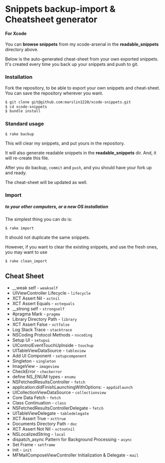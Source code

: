 # Snippets backup-import & Cheatsheet generator

#### For Xcode

You can **browse snippets** from my xcode-arsenal in the **readable_snippets** directory above.

Below is the auto-generated cheat-sheet from your own exported snippets. It's created every time you back up your snippets and push to git.

### Installation

Fork the repository, to be able to export your own snippets and cheat-sheet. You can save the repository wherever you want.

```bash
$ git clone git@github.com:marslin1220/xcode-snippets.git
$ cd xcode-snippets
$ bundle install
```

### Standard usage

`$ rake backup`

This will clear my snippets, and put yours in the repository.

It will also generate readable snippets in the **readable_snippets** dir.
And, it will re-create this file.

After you do backup, `commit` and `push`, and you should have your fork up and ready.

The cheat-sheet will be updated as well.

### Import

##### to your other computers, or a new OS installation

The simplest thing you can do is:

`$ rake import`

It should not duplicate the same snippets.

However, if you want to clear the existing snippets, and use the fresh ones, you may want to use

`$ rake clean_import`

## Cheat Sheet

* \_\_weak self - `weakself`
* UIViewController Lifecycle - `lifecycle`
* XCT Assert Nil - `xctnil`
* XCT Assert Equals - `xctequals`
* \_\_strong self - `strongself`
* \#pragma Mark - `pragma`
* Library Directory Path - `library`
* XCT Assert False - `xctfalse`
* Log Stack Trace - `stacktrace`
* NSCoding Protocol Methods - `nscoding`
* Setup UI - `setupui`
* UIControlEventTouchUpInside - `touchup`
* UITableViewDataSource - `tableview`
* Add UI Component - `setupcomponent`
* Singleton - `singleton`
* ImageView - `imageview`
* CheckError - `checkerror`
* define NS\_ENUM types - `enumu`
* NSFetchedResultsController - `fetch`
* application:didFinishLaunchingWithOptions: - `appdidlaunch`
* UICollectionViewDataSource - `collectionview`
* Core Data Fetch - `fetch`
* Class Continuation - `class`
* NSFetchedResultsControllerDelegate - `fetch`
* UITableViewDelegate - `tabledelegate`
* XCT Assert True - `xcttrue`
* Documents Directory Path - `doc`
* XCT Assert Not Nil - `xctnotnil`
* NSLocalizedString - `local`
* dispatch\_async Pattern for Background Processing - `async`
* Set Frame - `setframe`
* init - `init`
* MFMailComposeViewController Initialization & Delegate - `mail`
